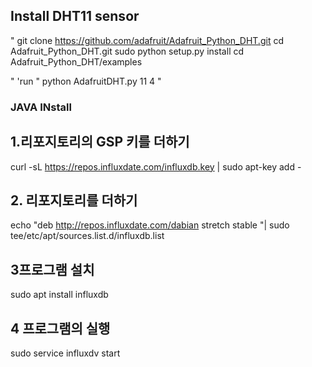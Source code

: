 ## Install DHT11 sensor

"
git clone https://github.com/adafruit/Adafruit_Python_DHT.git
cd Adafruit_Python_DHT.git
sudo python setup.py install
cd Adafruit_Python_DHT/examples

"
'run
"
python AdafruitDHT.py 11 4
"

### JAVA INstall

## 1.리포지토리의 GSP 키를 더하기
curl -sL https://repos.influxdate.com/influxdb.key | sudo apt-key add -

## 2. 리포지토리를 더하기
echo "deb http://repos.influxdate.com/dabian stretch stable "| sudo tee/etc/apt/sources.list.d/influxdb.list
## 3프로그램 설치
sudo apt install influxdb

## 4 프로그램의 실행
sudo service influxdv start
